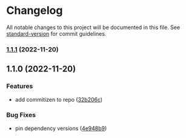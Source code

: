 # Changelog

All notable changes to this project will be documented in this file. See [standard-version](https://github.com/conventional-changelog/standard-version) for commit guidelines.

### [1.1.1](https://github.com/siggerzz/three-js-learning/compare/v1.1.0...v1.1.1) (2022-11-20)

## 1.1.0 (2022-11-20)


### Features

* add commitizen to repo ([32b206c](https://github.com/siggerzz/three-js-learning/commit/32b206c5c4815d0cfe06b07875af953fba60fcfa))


### Bug Fixes

* pin dependency versions ([4e948b9](https://github.com/siggerzz/three-js-learning/commit/4e948b963e2abd64da753dae3c0a7f124606cdd6))
